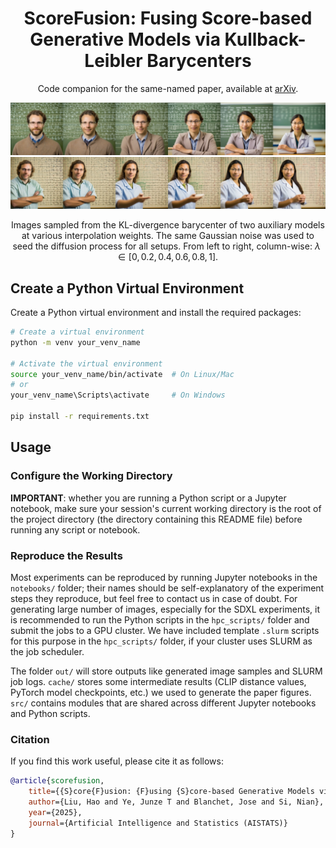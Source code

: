 <div align="center">
  <h1>ScoreFusion: Fusing Score-based Generative Models via Kullback-Leibler Barycenters</h1>
  <p>Code companion for the same-named paper, available at <a href="https://arxiv.org/abs/2406.19619">arXiv</a>.</p>
</div>

<div align="center">

![Visual Interpolation by the KL Barycenter Sampler - 1](media/kl_spectrum_1.jpg)
![Visual Interpolation by the KL Barycenter Sampler - 2](media/kl_spectrum_2.jpg)

Images sampled from the KL-divergence barycenter of two auxiliary models at various interpolation weights. The same Gaussian noise was used to seed the diffusion process for all setups. From left to right, column-wise: $\lambda \in [0, 0.2, 0.4, 0.6, 0.8, 1]$.

</div>

## Create a Python Virtual Environment
Create a Python virtual environment and install the required packages:

```bash
# Create a virtual environment
python -m venv your_venv_name

# Activate the virtual environment
source your_venv_name/bin/activate  # On Linux/Mac
# or
your_venv_name\Scripts\activate     # On Windows

pip install -r requirements.txt
```

## Usage
### Configure the Working Directory
**IMPORTANT**: whether you are running a Python script or a Jupyter notebook, make sure your session's current working directory is the root of the project directory (the directory containing this README file) before running any script or notebook.

### Reproduce the Results
Most experiments can be reproduced by running Jupyter notebooks in the `notebooks/` folder; their names should be self-explanatory of the experiment steps they reproduce, but feel free to contact us in case of doubt. For generating large number of images, especially for the SDXL experiments, it is recommended to run the Python scripts in the `hpc_scripts/` folder and submit the jobs to a GPU cluster. We have included template `.slurm` scripts for this purpose in the `hpc_scripts/` folder, if your cluster uses SLURM as the job scheduler.

The folder `out/` will store outputs like generated image samples and SLURM job logs. `cache/` stores some intermediate results (CLIP distance values, PyTorch model checkpoints, etc.) we used to generate the paper figures. `src/` contains modules that are shared across different Jupyter notebooks and Python scripts.

### Citation
If you find this work useful, please cite it as follows:

```bibtex
@article{scorefusion,
	title={{S}core{F}usion: {F}using {S}core-based Generative Models via {K}ullback-{L}eibler Barycenters},
	author={Liu, Hao and Ye, Junze T and Blanchet, Jose and Si, Nian},
	year={2025},
	journal={Artificial Intelligence and Statistics (AISTATS)}
}
```
